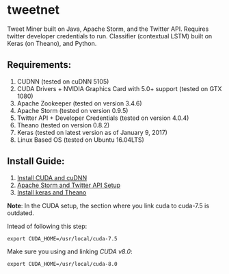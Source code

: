 # tweetnet
Tweet Miner built on Java, Apache Storm, and the Twitter API. Requires twitter developer credentials to run.
Classifier (contextual LSTM) built on Keras (on Theano), and Python.

## Requirements:
1. CUDNN (tested on cuDNN 5105)
2. CUDA Drivers + NVIDIA Graphics Card with 5.0+ support (tested on GTX 1080)
3. Apache Zookeeper (tested on version 3.4.6)
4. Apache Storm (tested on version 0.9.5)
5. Twitter API + Developer Credentials (tested on version 4.0.4)
6. Theano (tested on version 0.8.2)
7. Keras (tested on latest version as of January 9, 2017)
8. Linux Based OS (tested on Ubuntu 16.04LTS)

## Install Guide:
1. [Install CUDA and cuDNN](http://www.pyimagesearch.com/2016/07/04/how-to-install-cuda-toolkit-and-cudnn-for-deep-learning/)
2. [Apache Storm and Twitter API Setup](https://www.tutorialspoint.com/apache_storm/apache_storm_in_twitter.htm)
3. [Install keras and Theano](http://www.pyimagesearch.com/2016/07/18/installing-keras-for-deep-learning/)

**Note**: In the CUDA setup, the section where you link cuda to cuda-7.5 is outdated. 

Intead of following this step:

    export CUDA_HOME=/usr/local/cuda-7.5

Make sure you using and linking *CUDA v8.0*:

    export CUDA_HOME=/usr/local/cuda-8.0
